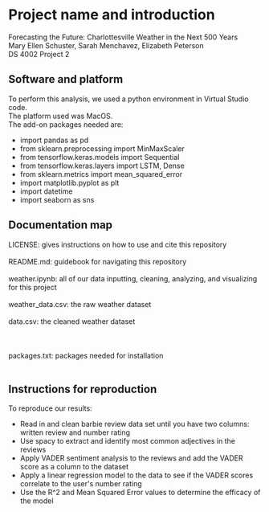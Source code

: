 # Project name and introduction
Forecasting the Future: Charlottesville Weather in the Next 500 Years<br>
Mary Ellen Schuster, Sarah Menchavez, Elizabeth Peterson<br>
DS 4002 Project 2<br>

## Software and platform
To perform this analysis, we used a python environment in Virtual Studio code.<br>
The platform used was MacOS.<br>
The add-on packages needed are: 
- import pandas as pd
- from sklearn.preprocessing import MinMaxScaler
- from tensorflow.keras.models import Sequential
- from tensorflow.keras.layers import LSTM, Dense
- from sklearn.metrics import mean_squared_error
- import matplotlib.pyplot as plt
- import datetime
- import seaborn as sns<br>
## Documentation map
LICENSE: gives instructions on how to use and cite this repository<br>
<br>
README.md: guidebook for navigating this repository<br>
<br>
weather.ipynb: all of our data inputting, cleaning, analyzing, and visualizing for this project<br>
<br>
weather_data.csv: the raw weather dataset<br>
<br>
data.csv: the cleaned weather dataset<br>
<br>
<br>
<br>
packages.txt: packages needed for installation<br>
<br>

## Instructions for reproduction
To reproduce our results: <br>
- Read in and clean barbie review data set until you have two columns: written review and number rating<br>
- Use spacy to extract and identify most common adjectives in the reviews<br>
- Apply VADER sentiment analysis to the reviews and add the VADER score as a column to the dataset<br>
- Apply a linear regression model to the data to see if the VADER scores correlate to the user's number rating<br>
- Use the R^2 and Mean Squared Error values to determine the efficacy of the model <br>
